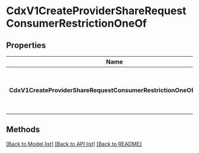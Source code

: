 # CdxV1CreateProviderShareRequestConsumerRestrictionOneOf

## Properties

Name | Type | Description | Notes
------------ | ------------- | ------------- | -------------
**CdxV1CreateProviderShareRequestConsumerRestrictionOneOfInterface** | **interface { GetKind() string }** | An interface that can hold any of the proper implementing types |

## Methods


[[Back to Model list]](../README.md#documentation-for-models) [[Back to API list]](../README.md#documentation-for-api-endpoints) [[Back to README]](../README.md)


